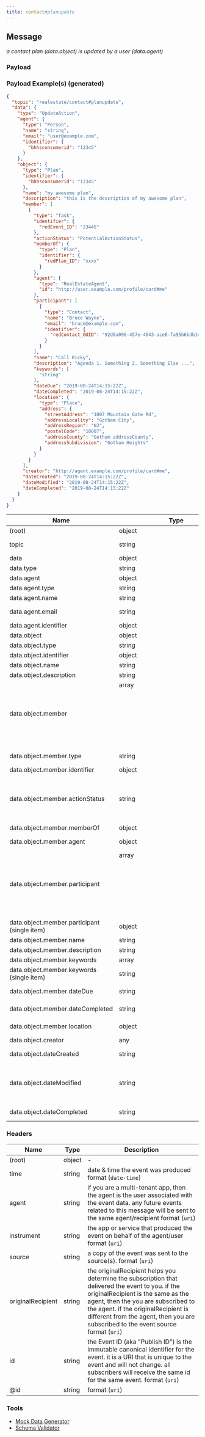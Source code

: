 ```yaml
---
title: contact#planupdate
---
```

## Message

*a contact plan (data.object) is updated by a user (data.agent)*

### Payload

### Payload Example(s) (generated)

```json
{
  "topic": "realestate/contact#planupdate",
  "data": {
    "type": "UpdateAction",
    "agent": {
      "type": "Person",
      "name": "string",
      "email": "user@example.com",
      "identifier": {
        "bhhsconsumerid": "12345"
      }
    },
    "object": {
      "type": "Plan",
      "identifier": {
        "bhhsconsumerid": "12345"
      },
      "name": "my awesome plan",
      "description": "this is the description of my awesome plan",
      "member": [
        {
          "type": "Task",
          "identifier": {
            "redEvent_ID": "23445"
          },
          "actionStatus": "PotentialActionStatus",
          "memberOf": {
            "type": "Plan",
            "identifier": {
              "redPlan_ID": "xxxx"
            }
          },
          "agent": {
            "type": "RealEstateAgent",
            "id": "http://user.example.com/profile/card#me"
          },
          "participant": [
            {
              "type": "Contact",
              "name": "Bruce Wayne",
              "email": "bruce@example.com",
              "identifier": {
                "redContact_GUID": "92d0a096-457e-4643-ace8-fa95b6bdb1c5"
              }
            }
          ],
          "name": "Call Ricky",
          "description": "Agenda 1. Something 2. Something Else ...",
          "keywords": [
            "string"
          ],
          "dateDue": "2019-08-24T14:15:22Z",
          "dateCompleted": "2019-08-24T14:15:22Z",
          "location": {
            "type": "Place",
            "address": {
              "streetAddress": "1007 Mountain Gate Rd",
              "addressLocality": "Gotham City",
              "addressRegion": "NJ",
              "postalCode": "10007",
              "addressCounty": "Gotham addressCounty",
              "addressSubdivision": "Gotham Heights"
            }
          }
        }
      ],
      "creator": "http://agent.example.com/profile/card#me",
      "dateCreated": "2019-08-24T14:15:22Z",
      "dateModified": "2019-08-24T14:15:22Z",
      "dateCompleted": "2019-08-24T14:15:22Z"
    }
  }
}
```


| Name | Type | Description |
|---|---|---|
| (root) | object | - |
| topic | string | const (`"realestate/contact#planupdate"`)  |
| data | object | - |
| data.type | string | const (`"UpdateAction"`)  |
| data.agent | object |  >= 2 properties |
| data.agent.type | string | const (`"Person"`)  |
| data.agent.name | string | - |
| data.agent.email | string | a valid email address format (`email`) |
| data.agent.identifier | object |  1 properties |
| data.object | object | a collection of related tasks |
| data.object.type | string | const (`"Plan"`)  |
| data.object.identifier | object |  1 properties |
| data.object.name | string | name of the plan |
| data.object.description | string | description of the item |
| data.object.member | array<object> | tasks which make up the plan |
| data.object.member.type | string | allowed (`"Task"`) The item type (Linked-Data @type) |
| data.object.member.identifier | object |  1 properties |
| data.object.member.actionStatus | string | allowed (`"CompletedActionStatus"`, `"FailedActionStatus"`, `"ActiveActionStatus"`, `"PotentialActionStatus"`) disposition of the Action at the time of this action message. |
| data.object.member.memberOf | object | a plan the task is associated with |
| data.object.member.agent | object | the party who completed, or will complete the task |
| data.object.member.participant | array<object> | Other co-agents with a direct or indirect interest in the action. |
| data.object.member.participant (single item) | object | - |
| data.object.member.name | string | name or title |
| data.object.member.description | string | task detailed description |
| data.object.member.keywords | array<string> | - |
| data.object.member.keywords (single item) | string | - |
| data.object.member.dateDue | string | the due date-time (ISO 8601 formated) format (`date-time`) |
| data.object.member.dateCompleted | string | date the task was completed format (`date-time`) |
| data.object.member.location | object | the physical location where an event takes place |
| data.object.creator | any | the item creator |
| data.object.dateCreated | string | The date on which the item was created. format (`date-time`) |
| data.object.dateModified | string | The date on which the item was most recently modified or when the item's entry was modified within a DataFeed. format (`date-time`) |
| data.object.dateCompleted | string | The date on which the item was created. format (`date-time`) |

### Headers

| Name | Type | Description |
|---|---|---|
| (root) | object | - |
| time | string | date & time the event was produced format (`date-time`) |
| agent | string | if you are a multi-tenant app, then the agent is the user associated with the event data. any future events related to this message will be sent to the same agent/recipient format (`uri`) |
| instrument | string | the app or service that produced the event on behalf of the agent/user format (`uri`) |
| source | string | a copy of the event was sent to the source(s). format (`uri`) |
| originalRecipient | string | the originalRecipient helps you determine the subscription that delivered the event to you. if the originalRecipient is the same as the agent, then the you are subscribed to the agent. if the originalRecipient is different from the agent, then you are subscribed to the event source format (`uri`) |
| id | string | the Event ID (aka "Publish ID") is the immutable canonical identifier for the event. it is a URI that is unique to the event and will not change. all subscribers will receive the same id for the same event. format (`uri`) |
| @id | string |  format (`uri`) |

### Tools

* [Mock Data Generator](/tools/mock-data-generator)
* [Schema Validator](/tools/validate)



